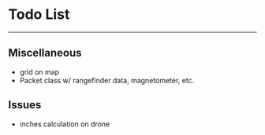 # Todo List

---

## Miscellaneous
* grid on map
* Packet class w/ rangefinder data, magnetometer, etc.

## Issues
* inches calculation on drone

